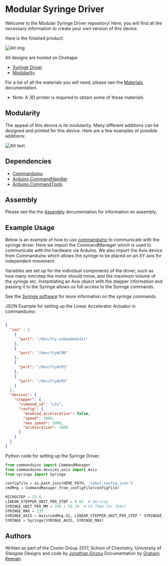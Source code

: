 # Modular Syringe Driver
Welcome to the Modular Syringe Driver repository! Here, you will find all the necessary information to create your own version of this device.

Here is the finished product:

![Alt img](https://cloud.githubusercontent.com/assets/13821621/21351274/a834174a-c6b3-11e6-9b17-f11d35228eb4.png)

All designs are hosted on Onshape:
* [Syringe Driver](https://cad.onshape.com/documents/56ab4447e4b0dff6d869c7ac/w/10403a3c4431f66501924e81/e/ad868b310df8ef7bb56f2516)
* [Modularity](https://cad.onshape.com/documents/20421eb13def16ddb65f3155/w/9ed7d19760b1ecfa0f48b9ff/e/2a6517c7e659cf206dda40c0)

For a list of all the materials you will need, please see the [Materials](hardware/materials.md) documentation.
* Note: A 3D printer is required to obtain some of these materials.

## Modularity
The appeal of this device is its modularity. Many different additions can be designed and printed for this device.
Here are a few examples of possible additions:

![Alt text](https://cloud.githubusercontent.com/assets/13821621/21388125/cb2ab0be-c772-11e6-8bb6-918225a8d813.png)

## Dependencies
* [Commanduino](https://github.com/croningp/commanduino)
* [Arduino CommandHandler](https://github.com/croningp/Arduino-CommandHandler)
* [Arduino CommandTools](https://github.com/croningp/Arduino-CommandTools)

## Assembly
Please see the the [Assembly](hardware/assembly.md) documentation for information on assembly.

## Example Usage
Below is an example of how to use [commanduino](https://github.com/croningp/commanduino) to communicate with the syringe driver.
Here we import the CommandManager which is used to communicate with the hardware via Arduino.
We also import the Axis device from Commanduino which allows the syringe to be placed on an XY axis for independent movement.

Variables are set up for the individual components of the driver, such as how many mm/step the motor should move, and the maximum volume of the syringe etc.
Instantiating an Axis object with the stepper information and passing it to the Syringe allows us full access to the Syringe commands.

See the [Syringe software](software/syringe.py) for more information on the syringe commands. 

JSON Example for setting up the Linear Accelerator Actuator in commanduino:
```json

{
  "ios" : [
    {
      "port": "/dev/tty.usbmodem1411"
    },
    {
      "port": "/dev/ttyACM0"
    },
    {
      "port": "/dev/ttyACM1"
    },
    {
      "port": "/dev/ttyACM2"
    }
  ],
  "devices": {
    "stepper": {
      "command_id": "LS1",
      "config": {
        "enabled_acceleration": false,
        "speed": 1000,
        "max_speed": 1000,
        "acceleration": 1000
      }
    }
  }
}
```

Python code for setting up the Syringe Driver: 

``` python
from commanduino import CommandManager
from commanduino.devices.axis import Axis
from syringe import Syringe

configfile = os.path.join(HERE_PATH, 'robot_config.json')
cmdMng = CommandManager.from_configfile(configfile)

MICROSTEP = 32.0
LINEAR_STEPPER_UNIT_PER_STEP = 0.05  # mm/step
SYRINGE_UNIT_PER_MM = 250 / 59.70  # 59.70mm for 250ul
SYRINGE_MAX = 235
SYRINGE_AXIS = Axis(cmdMng.S1, LINEAR_STEPPER_UNIT_PER_STEP * SYRINGUE_UNIT_PER_MM / MICROSTEP, 0, SYRINGE_MAX)
SYRINGE = Syringe(SYRINGE_AXIS, SYRINGE_MAX)
```

## Authors
Written as part of the Cronin Group 2017, School of Chemistry, University of Glasgow
Designs and code by [Jonathan Grizou](http://www.chem.gla.ac.uk/cronin/members/Jonathan/)
Documentation by [Graham Keenan](https://github.com/ShinRa26)